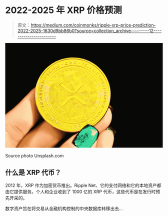 # 2022-2025 年 XRP 价格预测

> 原文：<https://medium.com/coinmonks/ripple-xrp-price-prediction-2022-2025-1630d9bb86b0?source=collection_archive---------12----------------------->

![](img/38500856ff423dc7e2e22084a63f8232.png)

Source photo Unsplash.com

## 什么是 XRP 代币？

2012 年，XRP 作为加密货币推出。Ripple Net、它的支付网络和它的本地资产都由它提供服务。个人和企业收到了 1000 亿的 XRP 代币，这些代币是在发行时预先开采的。

数字资产旨在将交易从金融机构控制的中央数据库转移出去…